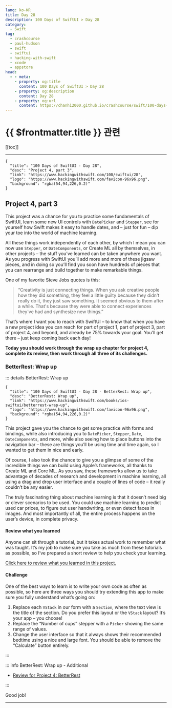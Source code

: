 ```yaml
---
lang: ko-KR
title: Day 28
description: 100 Days of SwiftUI > Day 28
category:
  - Swift
tag: 
  - crashcourse
  - paul-hudson
  - swift
  - swiftui
  - hacking-with-swift
  - xcode
  - appstore
head:
  - - meta:
    - property: og:title
      content: 100 Days of SwiftUI > Day 28
    - property: og:description
      content: Day 28
    - property: og:url
      content: https://chanhi2000.github.io/crashcourse/swift/100-days-of-swiftui/28.html
---
```


# {{ $frontmatter.title }} 관련

[[toc]]

---

```component VPCard
{
  "title": "100 Days of SwiftUI - Day 28",
  "desc": "Project 4, part 3",
  "link": "https://www.hackingwithswift.com/100/swiftui/28",
  "logo": "https://www.hackingwithswift.com/favicon-96x96.png",
  "background": "rgba(54,94,226,0.2)"
}
```

## Project 4, part 3

This project was a chance for you to practice some fundamentals of SwiftUI, learn some new UI controls with `DatePicker` and `Stepper`, see for yourself how Swift makes it easy to handle dates, and – just for fun – dip your toe into the world of machine learning.

All these things work independently of each other, by which I mean you can now use `Stepper`, or `DateComponents`, or Create ML all by themselves, in other projects – the stuff you’ve learned can be taken anywhere you want. As you progress with SwiftUI you’ll add more and more of these jigsaw pieces, and in doing so you’ll find you soon have hundreds of pieces that you can rearrange and build together to make remarkable things.

One of my favorite Steve Jobs quotes is this:

> “Creativity is just connecting things. When you ask creative people how they did something, they feel a little guilty because they didn't really do it, they just saw something. It seemed obvious to them after a while. That's because they were able to connect experiences they've had and synthesize new things.”

That’s where I want you to reach with SwiftUI – to know that when you have a new project idea you can reach for part of project 1, part of project 3, part of project 4, and beyond, and already be 75% towards your goal. You’ll get there – just keep coming back each day!

__Today you should work through the wrap up chapter for project 4, complete its review, then work through all three of its challenges.__

### BetterRest: Wrap up

::: details BetterRest: Wrap up

```component VPCard
{
  "title": "100 Days of SwiftUI - Day 28 - BetterRest: Wrap up",
  "desc": "BetterRest: Wrap up",
  "link": "https://www.hackingwithswift.com/books/ios-swiftui/betterrest-wrap-up",
  "logo": "https://www.hackingwithswift.com/favicon-96x96.png",
  "background": "rgba(54,94,226,0.2)"
}
```

This project gave you the chance to get some practice with forms and bindings, while also introducing you to `DatePicker`, `Stepper`, `Date`, `DateComponents`, and more, while also seeing how to place buttons into the navigation bar – these are things you’ll be using time and time again, so I wanted to get them in nice and early.

Of course, I also took the chance to give you a glimpse of some of the incredible things we can build using Apple’s frameworks, all thanks to Create ML and Core ML. As you saw, these frameworks allow us to take advantage of decades of research and development in machine learning, all using a drag and drop user interface and a couple of lines of code – it really couldn’t be any easier.

The truly fascinating thing about machine learning is that it doesn’t need big or clever scenarios to be used. You could use machine learning to predict used car prices, to figure out user handwriting, or even detect faces in images. And most importantly of all, the entire process happens on the user’s device, in complete privacy.

#### Review what you learned

Anyone can sit through a tutorial, but it takes actual work to remember what was taught. It’s my job to make sure you take as much from these tutorials as possible, so I’ve prepared a short review to help you check your learning.

[Click here to review what you learned in this project.][betterrest]

#### Challenge

One of the best ways to learn is to write your own code as often as possible, so here are three ways you should try extending this app to make sure you fully understand what’s going on:

1. Replace each `VStack` in our form with a `Section`, where the text view is the title of the section. Do you prefer this layout or the `VStack` layout? It’s your app – you choose!
2. Replace the “Number of cups” stepper with a `Picker` showing the same range of values.
3. Change the user interface so that it always shows their recommended bedtime using a nice and large font. You should be able to remove the “Calculate” button entirely.

:::

::: info BetterRest: Wrap up - Additional

- [Review for Project 4: BetterRest][betterrest]

:::

Good job!

---

<TagLinks />

[betterrest]: https://www.hackingwithswift.com/review/ios-swiftui/betterrest